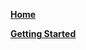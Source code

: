 **[Home](https://github.com/angel-dart/angel/wiki)**

**[Getting Started](https://github.com/angel-dart/angel/wiki/Getting-Started)**